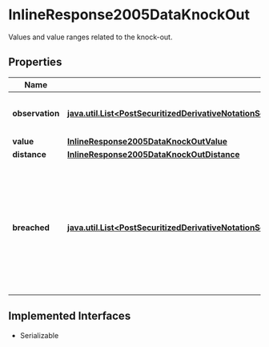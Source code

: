 

# InlineResponse2005DataKnockOut

Values and value ranges related to the knock-out.

## Properties

Name | Type | Description | Notes
------------ | ------------- | ------------- | -------------
**observation** | [**java.util.List&lt;PostSecuritizedDerivativeNotationScreenerValueRangesGetDataKnockOutObservationItems&gt;**](PostSecuritizedDerivativeNotationScreenerValueRangesGetDataKnockOutObservationItems.md) | Values of the barrier observation modality. |  [optional]
**value** | [**InlineResponse2005DataKnockOutValue**](InlineResponse2005DataKnockOutValue.md) |  |  [optional]
**distance** | [**InlineResponse2005DataKnockOutDistance**](InlineResponse2005DataKnockOutDistance.md) |  |  [optional]
**breached** | [**java.util.List&lt;PostSecuritizedDerivativeNotationScreenerValueRangesGetDataKnockOutBreachedItems&gt;**](PostSecuritizedDerivativeNotationScreenerValueRangesGetDataKnockOutBreachedItems.md) | Indicates whether securitized derivatives with a breached and with a non-breached knock-out barrier are among the results. |  [optional]


## Implemented Interfaces

* Serializable


